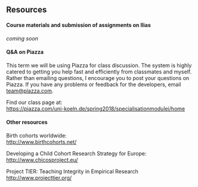 
## Resources

#### Course materials and submission of assignments on Ilias
*coming soon*

#### Q&A on Piazza
This term we will be using Piazza for class discussion. The system is highly catered to getting you help fast and efficiently from classmates and myself. Rather than emailing questions, I encourage you to post your questions on Piazza. If you have any problems or feedback for the developers, email team@piazza.com.

Find our class page at:  
<https://piazza.com/uni-koeln.de/spring2018/specialisationmodulei/home>


#### Other resources

Birth cohorts worldwide:  
http://www.birthcohorts.net/

Developing a Child Cohort Research Strategy for Europe:  
<http://www.chicosproject.eu/>

Project TIER: Teaching Integrity in Empirical Research  
<http://www.projecttier.org/>

